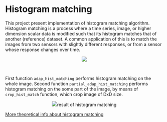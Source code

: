 # Histogram matching 

This project present implementation of histogram matching algorithm. Histogram matching is a process where a time series, image, or higher dimension scalar data is modified such that its histogram matches that of another (reference) dataset. A common application of this is to match the images from two sensors with slightly different responses, or from a sensor whose response changes over time. <br/>

<p align="center"><img src="http://paulbourke.net/miscellaneous/equalisation/diagram1.jpg"></p><br/>

First function ```adap_hist_matching``` performs histogram matching on the whole image. Second function ```partial_adap_hist_matching``` performs histogram matching on the some part of the image, by means of ```crop_hist_match``` function, which crop image of DxD size.<br/>

<p align="center"><img src="https://user-images.githubusercontent.com/67442675/120545876-7a37a800-c3ef-11eb-8a50-aaeb7fbcf39e.png">result of histogram matching</p>

[More theoretical info about histogram matching](http://paulbourke.net/miscellaneous/equalisation/)

